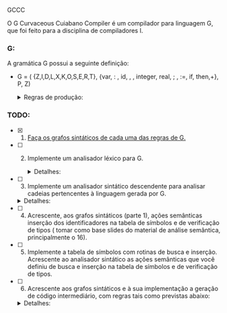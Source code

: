 GCCC

O G Curvaceous Cuiabano Compiler é um compilador para linguagem G, que foi feito para a disciplina de compiladores I.

### G:

A gramática G possui a seguinte definição:

* G = ( {Z,I,D,L,X,K,O,S,E,R,T}, {var, : , id, , , integer, real, ; , :=, if, then,+}, P, Z)

  <details>
      <summary>Regras de produção:</summary>
      <p>
      	<ul>
              <li>Z → I S</li>
              <li>I → var D</li>
              <li>D → L : K O</li>
              <li>L → id X</li>
              <li>X → , L</li>
              <li>X → ε</li>
              <li>K → integer</li>
              <li>K → real</li>
              <li>O → ; D</li>
              <li>O →ε</li>
              <li>S → id := E</li>
              <li>S → if E then S</li>
              <li>E → T R</li>
              <li>R → + T R</li>
              <li>R → ε</li>
              <li>T → id</li>
  		<ul>
      </p>
  </details>

###  TODO:

- [x] 1. [Faça os grafos sintáticos de cada uma das regras de G.](grafosSintaticos.md) 

- [ ] 2. Implemente um analisador léxico para G.

     <details>
         <summary>Detalhes:</summary>
         <p>
             Entrada: arquivo texto, contento uma sequência de código
     		escrito na linguagem G.
         </p>
         <p>
       		Saída: lista de tokens de G ou erro léxico. 
         </p>
     </details>

- [ ] 3.  Implemente um analisador sintático descendente para analisar cadeias pertencentes à linguagem gerada por G.

     <details>
         <summary>Detalhes:</summary>
         <p>
             Utilize a lista de tokens gerada pelo analisador léxico construído
             na parte 2.
         </p>
         <p>
             Entrada: arquivo texto, contento uma sequência de código
             escrito na linguagem G.
             Saída: cadeia sintaticamente correta ou erro sintático (se erro,
             imprimir qual erro).
         </p>
     </details>

- [ ] 4. Acrescente, aos grafos sintáticos (parte 1), ações semânticas inserção dos identificadores na tabela de símbolos e de verificação de tipos ( tomar como base slides do material de análise semântica, principalmente o 16).

- [ ] 5.  Implemente a tabela de símbolos com rotinas de busca e inserção. Acrescente ao analisador sintático as ações semânticas que você definiu de busca e inserção na tabela de símbolos e de verificação de tipos.

- [ ] 6.  Acrescente aos grafos sintáticos e à sua implementação a geração de código intermediário, com regras tais como previstas abaixo:

     <details>
         <summary>Detalhes:</summary>
         <p>
             S → id := {E.esq = id.lexval} E {gera(‘:=‘, E.dir, ́ ́, E.esq)}<br/>
     		E → T {R.esq = T.dir} R {E.dir = R.dir}<br/>
     		R → + T {R<sub>1</sub>.esq = T.dir } R<sub>1</sub>{R.dir :=geratemp; gera(‘+’, R.esq, R<sub>1</sub>.dir, R.dir)}<br/>
     		R → ε {R.dir = R.esq}<br/>
     		T → id {T.dir = id.lexval}<br/>
     		S → if E then {S<sub>1</sub>.quad := prox; prox := prox+1} S<sub>1</sub>
     {remenda(S<sub>1</sub>.quad, JF, E.dir, prox, ‘ ‘)}
         </p>
         <p>
             Ps: O índice (<sub>1</sub>) serve apenas para diferenciar qual não terminal está sendo referido nas regras das ações semânticas. Na sintaxe, são os mesmos elementos. Exemplo:Na regra: R → + T R<sub>1</sub> a, os dois Rs são o mesmo.
         </p>
         <p>
             <table>
             	<thead>
                 	<th>Exemplo de entrada</th>
                     <th>Saída produzida</th>
                 </thead>
                 <tbody>
                     <tr>
                         <td>
                             <p>
                             	var<br/>
      								a, b, c: integer;<br/>
      								d:real<br/>
     								if a+b then a:=c<br/>
                             </p>
                         </td>
                         <td>
                             <p>
                                 1: [+ a b t1]<br/>
                                 2: [JF t1 4 -]<br/>
                                 3: [:= a c -]<br/>
                                 4: [ ... ] <br/>
                             </p>
                         </td>
                     </tr>
                 </tbody>
         	</table>
         </p>
     </details>

